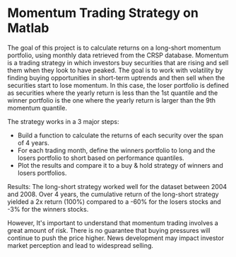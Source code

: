# Momentum Trading Strategy on Matlab

The goal of this project is to calculate returns on a long-short momentum portfolio, using monthly data retrieved from the CRSP database. Momentum is a trading strategy in which investors buy securities that are rising and sell them when they look to have peaked. The goal is to work with volatility by finding buying opportunities in short-term uptrends and then sell when the securities start to lose momentum. In this case, the loser portfolio is defined as securities where the yearly return is less than the 1st quantile and the winner portfolio is the one where the yearly return is larger than the 9th momentum quantile.

The strategy works in a 3 major steps: 
- Build a function to calculate the returns of each security over the span of 4 years.
- For each trading month, define the winners portfolio to long and the losers portfolio to short based on performance quantiles.
- Plot the results and compare it to a buy & hold strategy of winners and losers portfolios.

Results: The long-short strategy worked well for the dataset between 2004 and 2008. Over 4 years, the cumulative return of the long-short strategy yielded a 2x return (100%) compared to a -60% for the losers stocks and -3% for the winners stocks. 

However, It's important to understand that momentum trading involves a great amount of risk. There is no guarantee that buying pressures will continue to push the price higher. News development may impact investor market perception and lead to widespread selling. 
